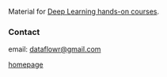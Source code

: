 Material for [Deep Learning hands-on courses](http://www.dataflowr.com).


### Contact

email: dataflowr@gmail.com

[homepage](https://www.di.ens.fr/~lelarge/)
